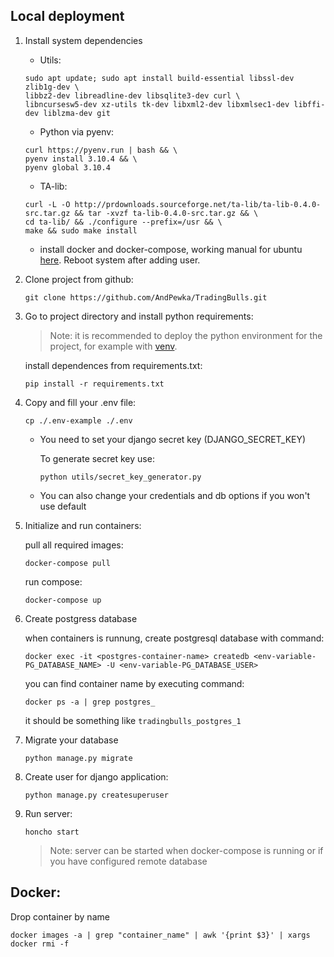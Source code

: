 

## Local deployment

1. Install system dependencies
   - Utils:
   ```
   sudo apt update; sudo apt install build-essential libssl-dev zlib1g-dev \
   libbz2-dev libreadline-dev libsqlite3-dev curl \
   libncursesw5-dev xz-utils tk-dev libxml2-dev libxmlsec1-dev libffi-dev liblzma-dev git
   ```
   - Python via pyenv:
   ```
   curl https://pyenv.run | bash && \
   pyenv install 3.10.4 && \
   pyenv global 3.10.4
   ```
   - TA-lib:
   ```
   curl -L -O http://prdownloads.sourceforge.net/ta-lib/ta-lib-0.4.0-src.tar.gz && tar -xvzf ta-lib-0.4.0-src.tar.gz && \
   cd ta-lib/ && ./configure --prefix=/usr && \
   make && sudo make install
   ```
   - install docker and docker-compose, working manual for ubuntu [here](https://itisgood.ru/2019/01/21/ustanovite-docker-i-docker-compose-v-linux-mint-19/). Reboot system after adding user.

2. Clone project from github:
   ```
   git clone https://github.com/AndPewka/TradingBulls.git
   ```

3. Go to project directory and install python requirements:
   
   > Note: it is recommended to deploy the python environment for the project, for example with [venv](https://docs.python.org/3/library/venv.html).

   install dependences from requirements.txt:
   ```
   pip install -r requirements.txt
   ```

4. Copy and fill your .env file:
   ```
   cp ./.env-example ./.env
   ```
   - You need to set your django secret key (DJANGO_SECRET_KEY)
   
      To generate secret key use:
      ```
      python utils/secret_key_generator.py
      ```
   - You can also change your credentials and db options if you won't use default

5. Initialize and run containers:
    
    pull all required images:
    ```
    docker-compose pull
    ```
    run compose:
    ```
    docker-compose up
    ```

6. Create postgress database

    when containers is runnung, create postgresql database with command:
    ```
    docker exec -it <postgres-container-name> createdb <env-variable-PG_DATABASE_NAME> -U <env-variable-PG_DATABASE_USER>
    ```
    you can find container name by executing command: 
    ```
    docker ps -a | grep postgres_
    ```
    it should be something like `tradingbulls_postgres_1`

7. Migrate your database

   ```
   python manage.py migrate
   ```

8. Create user for django application:

   ```
   python manage.py createsuperuser
   ```

9. Run server:
   ```
   honcho start
   ```
   > Note: server can be started when docker-compose is running or if you have configured remote database



## Docker:
   Drop container by name
   ```
   docker images -a | grep "container_name" | awk '{print $3}' | xargs docker rmi -f
   ```
